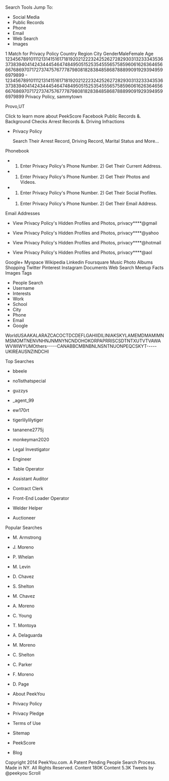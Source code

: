 Search Tools Jump To:

*   Social Media
*   Public Records
*   Phone
*   Email
*   Web Search
*   Images

1 Match for Privacy Policy Country Region City GenderMaleFemale Age 123456789101112131415161718192021222324252627282930313233343536373839404142434445464748495051525354555657585960616263646566676869707172737475767778798081828384858687888990919293949596979899 - 123456789101112131415161718192021222324252627282930313233343536373839404142434445464748495051525354555657585960616263646566676869707172737475767778798081828384858687888990919293949596979899 Privacy Policy, sammytown

Provo,UT

Click to learn more about PeekScore Facebook Public Records &. Background Checks Arrest Records &. Driving Infractions

*   Privacy Policy
    
    Search Their Arrest Record, Driving Record, Marital Status and More...
    

Phonebook

*   1) Enter Privacy Policy's Phone Number. 2) Get Their Current Address.
    
*   1) Enter Privacy Policy's Phone Number. 2) Get Their Photos and Videos.
    
*   1) Enter Privacy Policy's Phone Number. 2) Get Their Social Profiles.
    
*   1) Enter Privacy Policy's Phone Number. 2) Get Their Email Address.
    

Email Addresses

*   View Privacy Policy's Hidden Profiles and Photos, privacy\*\*\*\*@gmail
    
*   View Privacy Policy's Hidden Profiles and Photos, privacy\*\*\*\*@yahoo
    
*   View Privacy Policy's Hidden Profiles and Photos, privacy\*\*\*\*@hotmail
    
*   View Privacy Policy's Hidden Profiles and Photos, privacy\*\*\*\*@aol
    

Google+ Myspace Wikipedia Linkedin Foursquare Music Photo Albums Shopping Twitter Pinterest Instagram Documents Web Search Meetup Facts Images Tags

*   People Search
*   Username
*   Interests
*   Work
*   School
*   City
*   Phone
*   Email
*   Google

WorldUSAAKALARAZCACOCTDCDEFLGAHIIDILINIAKSKYLAMEMDMAMIMNMSMOMTNENVNHNJNMNYNCNDOHOKORPAPRRISCSDTNTXUTVTVAWAWVWIWYUMOthers-----CANABBCMBNBNLNSNTNUONPEQCSKYT-----UKIREAUSNZINDCHI

Top Searches

*   bbeele
*   no1isthatspecial
*   guzzys
*   \_agent\_99
*   ew170rt
*   tigerlilylilytiger
*   tananene2775j
*   monkeyman2020

*   Legal Investigator
*   Engineer
*   Table Operator
*   Assistant Auditor
*   Contract Clerk
*   Front-End Loader Operator
*   Welder Helper
*   Auctioneer

Popular Searches

*   M. Armstrong
*   J. Moreno
*   P. Whelan
*   M. Levin
*   D. Chavez
*   S. Shelton
*   M. Chavez
*   A. Moreno

*   C. Young
*   T. Montoya
*   A. Delaguarda
*   M. Moreno
*   C. Shelton
*   C. Parker
*   F. Moreno
*   D. Page

*   About PeekYou
*   Privacy Policy
*   Privacy Pledge
*   Terms of Use
*   Sitemap
*   PeekScore
*   Blog

Copyright 2014 PeekYou.com. A Patent Pending People Search Process. Made in NY. All Rights Reserved. Content 180K Content 5.3K Tweets by @peekyou Scroll